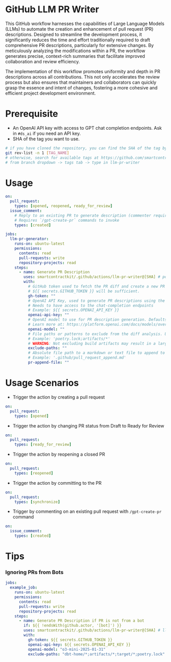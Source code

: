 # GitHub LLM PR Writer

This GitHub workflow harnesses the capabilities of Large Language Models (LLMs)
to automate the creation and enhancement of pull request (PR) descriptions.
Designed to streamline the development process, it significantly reduces the
time and effort traditionally required to draft comprehensive PR descriptions,
particularly for extensive changes. By meticulously analyzing the modifications
within a PR, the workflow generates precise, context-rich summaries that
facilitate improved collaboration and review efficiency.

The implementation of this workflow promotes uniformity and depth in PR
descriptions across all contributions. This not only accelerates the review
process but also ensures that maintainers and collaborators can quickly grasp
the essence and intent of changes, fostering a more cohesive and efficient
project development environment.

# Prerequisite

- An OpenAI API key with access to GPT chat completion endpoints. Ask in
  `#ds_ai` if you need an API key.
- SHA of the tag you want to use.

```bash
# if you have cloned the repository, you can find the SHA of the tag by running
git rev-list -n 1 [TAG_NAME]
# otherwise, search for available tags at https://github.com/smartcontractkit/.github
# from branch dropdown -> tags tab -> type in llm-pr-writer
```

# Usage

```yaml
on:
  pull_request:
    types: [opened, reopened, ready_for_review]
  issue_comment:
    # Reply to an existing PR to generate description (commenter requires PR write access)
    # Requires `/gpt-create-pr` commands to invoke
    types: [created]

jobs:
  llm-pr-generator:
    runs-on: ubuntu-latest
    permissions:
      contents: read
      pull-requests: write
      repository-projects: read
    steps:
      - name: Generate PR Description
        uses: smartcontractkit/.github/actions/llm-pr-writer@[SHA] # points to a specific tag (ie. llm-pr-writer@0.5.0)
        with:
          # GitHub token used to fetch the PR diff and create a new PR comment.
          # ${{ secrets.GITHUB_TOKEN }} will be sufficient.
          gh-token: ""
          # OpenAI API Key, used to generate PR descriptions using the GPT model.
          # Needs to have access to the chat-completion endpoints
          # Example: ${{ secrets.OPENAI_API_KEY }}
          openai-api-key: ""
          # OpenAI model to use for PR description generation. Defaults to 'o3-mini-2025-01-31'.
          # Learn more at: https://platform.openai.com/docs/models/overview
          openai-model: ""
          # File paths or patterns to exclude from the diff analysis. Use semicolons (;) to separate multiple paths.
          # Example: 'poetry.lock;artifacts/*'
          # WARNING: Not excluding build artifacts may result in a large diff that may exceed the GPT model's token limit.
          exclude-paths: ""
          # Absolute file path to a markdown or text file to append to the PR message (checklist, etc.)
          # Example: '.github/pull_request_append.md'
          pr-append-file: ""
```

# Usage Scenarios

- Trigger the action by creating a pull request

```yaml
on:
  pull_request:
    types: [opened]
```

- Trigger the action by changing PR status from Draft to Ready for Review

```yaml
on:
  pull_request:
    types: [ready_for_review]
```

- Trigger the action by reopening a closed PR

```yaml
on:
  pull_request:
    types: [reopened]
```

- Trigger the action by committing to the PR

```yaml
on:
  pull_request:
    types: [synchronize]
```

- Trigger by commenting on an existing pull request with `/gpt-create-pr`
  command

```yaml
on:
  issue_comment:
    types: [created]
```

# Tips

### Ignoring PRs from Bots

```yaml
jobs:
  example_job:
    runs-on: ubuntu-latest
    permissions:
      contents: read
      pull-requests: write
      repository-projects: read
    steps:
      - name: Generate PR Description if PR is not from a bot
        if: ${{ !endsWith(github.actor, '[bot]') }}
        uses: smartcontractkit/.github/actions/llm-pr-writer@[SHA] # llm-pr-writer@0.6.0
        with:
          gh-token: ${{ secrets.GITHUB_TOKEN }}
          openai-api-key: ${{ secrets.OPENAI_API_KEY }}
          openai-model: "o3-mini-2025-01-31"
          exclude-paths: "dbt-home/*;artifacts/*;target/*;poetry.lock"
```
